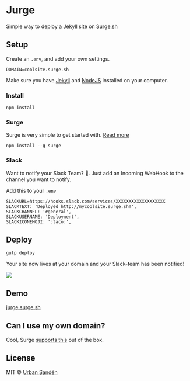 # Jurge

Simple way to deploy a [Jekyll](https://jekyllrb.com/) site on [Surge.sh](https://surge.sh/)

## Setup

Create an ``.env``, and add your own settings.

    DOMAIN=coolsite.surge.sh

Make sure you have [Jekyll](http://jekyllrb.com/docs/installation/) and [NodeJS](https://nodejs.org/en/) installed on your computer.

### Install

    npm install

### Surge

Surge is very simple to get started with. [Read more](https://surge.sh/tour)

    npm install --g surge

### Slack

Want to notify your Slack Team? 👫. Just add an Incoming WebHook to the channel you want to notify.

Add this to your `.env`

    SLACKURL=https://hooks.slack.com/services/XXXXXXXXXXXXXXXXXXX
    SLACKTEXT: 'Deployed http://mycoolsite.surge.sh!',
    SLACKCHANNEL: '#general',
    SLACKUSERNAME: 'Deployment',
    SLACKICONEMOJI: ':taco:',

## Deploy

    gulp deploy

Your site now lives at your domain and your Slack-team has been notified!

![](https://dl.dropboxusercontent.com/u/1162759/dump_2016-02-06_11-55-28.png)

## Demo

[jurge.surge.sh](http://jurge.surge.sh)

## Can I use my own domain?

Cool, Surge [supports this](https://surge.sh/help/adding-a-custom-domain) out of the box.

## License

MIT © [Urban Sandén](http://twitter.com/urre)